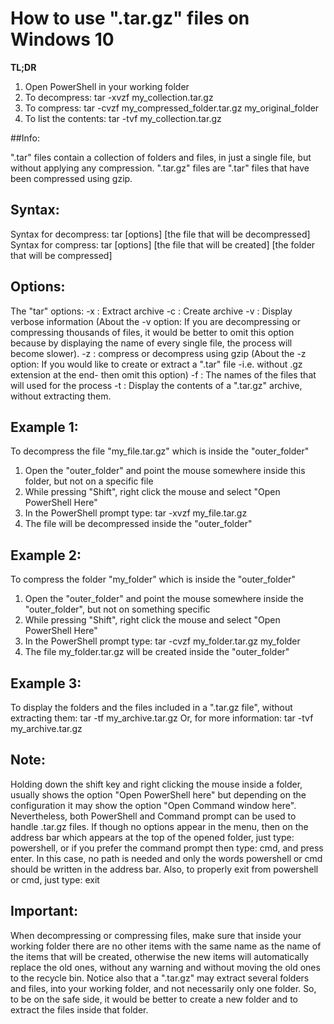 # How to use ".tar.gz" files on Windows 10

**TL;DR**
1. Open PowerShell in your working folder
2. To decompress: tar -xvzf my_collection.tar.gz
3. To compress: tar -cvzf my_compressed_folder.tar.gz my_original_folder
4. To list the contents: tar -tvf my_collection.tar.gz

##Info:

".tar" files contain a collection of folders and files, in just a single file, but without applying any compression.
".tar.gz" files are ".tar" files that have been compressed using gzip.

## Syntax:

Syntax for decompress: 
tar [options] [the file that will be decompressed]
Syntax for compress:
tar [options] [the file that will be created] [the folder that will be compressed]

## Options:

The "tar" options:
-x : Extract archive
-c : Create archive
-v : Display verbose information
(About the -v option: If you are decompressing or compressing thousands of files, it would be better to omit this option because by displaying the name of every single file, the process will become slower).
-z : compress or decompress using gzip
(About the -z option: If you would like to create or extract a ".tar" file -i.e. without .gz extension at the end- then omit this option)
-f : The names of the files that will used for the process
-t : Display the contents of a ".tar.gz" archive, without extracting them.

## Example 1:

To decompress the file "my_file.tar.gz" which is inside the "outer_folder"
1. Open the "outer_folder" and point the mouse somewhere inside this folder, but not on a specific file
2. While pressing "Shift", right click the mouse and select "Open PowerShell Here"
3. In the PowerShell prompt type: tar -xvzf my_file.tar.gz
4. The file will be decompressed inside the "outer_folder"

## Example 2:

To compress the folder "my_folder" which is inside the "outer_folder"
1. Open the "outer_folder" and point the mouse somewhere inside the "outer_folder", but not on something specific
2. While pressing "Shift", right click the mouse and select "Open PowerShell Here"
3. In the PowerShell prompt type: tar -cvzf my_folder.tar.gz my_folder
4. The file my_folder.tar.gz will be created inside the "outer_folder"

## Example 3:

To display the folders and the files included in a ".tar.gz file", without extracting them:
tar -tf my_archive.tar.gz
Or, for more information:
tar -tvf my_archive.tar.gz

## Note:

Holding down the shift key and right clicking the mouse inside a folder, usually shows the option "Open PowerShell here" but depending on the configuration it may show the option "Open Command window here". Nevertheless, both PowerShell and Command prompt can be used to handle .tar.gz files.
If though no options appear in the menu, then on the address bar which appears at the top of the opened folder, just type: powershell, or if you prefer the command prompt then type: cmd, and press enter. In this case, no path is needed and only the words powershell or cmd should be written in the address bar.
Also, to properly exit from powershell or cmd, just type: exit

## Important:

When decompressing or compressing files, make sure that inside your working folder there are no other items with the same name as the name of the items that will be created, otherwise the new items will automatically replace the old ones, without any warning and without moving the old ones to the recycle bin.
Notice also that a ".tar.gz" may extract several folders and files, into your working folder, and not necessarily only one folder. So, to be on the safe side, it would be better to create a new folder and to extract the files inside that folder.
